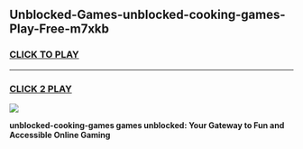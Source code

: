 
## Unblocked-Games-unblocked-cooking-games-Play-Free-m7xkb
<h3>
<a href="https://premium76.site?title=unblocked-cooking-games&ref=10A">CLICK TO PLAY</a></h3>
<hr>

<h3>
<a href="https://premium76.site?title=unblocked-cooking-games&ref=10A">CLICK 2 PLAY</a>
  
</h3>

<a href="https://premium76.site?title=unblocked-cooking-games&ref=10A"><img src="https://clearcache.store/games.png"></a>


**unblocked-cooking-games games unblocked: Your Gateway to Fun and Accessible Online Gaming**

